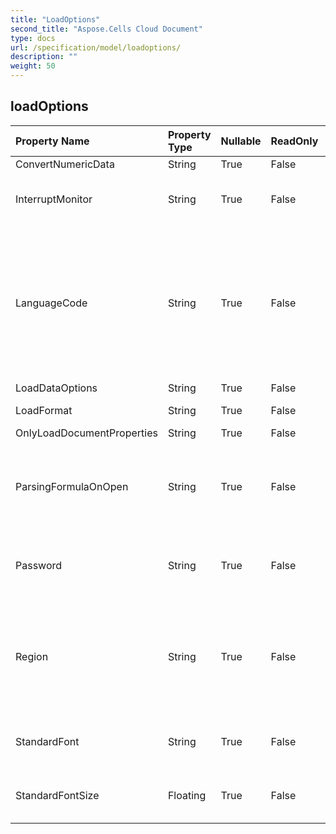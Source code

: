 ```yaml
---
title: "LoadOptions"
second_title: "Aspose.Cells Cloud Document"
type: docs
url: /specification/model/loadoptions/
description: ""
weight: 50
---
```


## **loadOptions**

 

| Property Name | Property Type | Nullable |  ReadOnly | DefaultValue | Description | 
| :- | :- | :- |:- |  :- | :- |
| ConvertNumericData | String | True |  False |  |  |  
| InterruptMonitor | String | True |  False |  | Gets and sets the interrupt monitor. |  
| LanguageCode | String | True |  False |  | Gets or sets the user interface language of the Workbook version based on CountryCode that has saved the file. |  
| LoadDataOptions | String | True |  False |  |  |  
| LoadFormat | String | True |  False |  | Gets the load format. |  
| OnlyLoadDocumentProperties | String | True |  False |  |  |  
| ParsingFormulaOnOpen | String | True |  False |  | Indicates whether parsing the formula when reading the file. |  
| Password | String | True |  False |  | Gets and set the password of the workbook. |  
| Region | String | True |  False |  | Gets or sets the system regional settings based on CountryCode at the time the file was loaded. |  
| StandardFont | String | True |  False |  | Sets the default standard font name |  
| StandardFontSize | Floating | True |  False |  | Sets the default standard font size. |  

